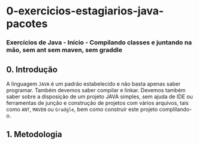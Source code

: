 # 0-exercicios-estagiarios-java-pacotes

### Exercícios de Java - Início - Compilando classes e juntando na mão, sem ant sem maven, sem graddle

## 0. Introdução
A linguagem `JAVA` é um padrão estabelecido e não basta apenas saber programar. Também devemos saber 
compilar e linkar. Devemos também saber sobre a disposição de um projeto JAVA simples, sem ajuda de IDE ou
ferramentas de junção e construção de projetos com vários arquivos, tais como `ANT`, `MAVEN` ou `Gradgle`,
bem como construir este projeto complilando-o.

## 1. Metodologia
